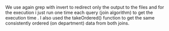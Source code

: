 We use again grep with invert to redirect only the output to the files and for the execution i just run one time each query (join algorithm) to get the execution time . I also used the takeOrdered() function to get the same consistently ordered (on department) data from both joins.

